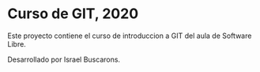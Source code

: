 # Curso de GIT, 2020

Este proyecto contiene el curso de introduccion a GIT del aula de Software Libre.

Desarrollado por Israel Buscarons.
